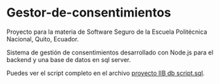 # Gestor-de-consentimientos

Proyecto para la materia de Software Seguro de la Escuela Politécnica Nacional, Quito, Ecuador.

Sistema de gestión de consentimientos desarrollado con Node.js para el backend y una base de datos en sql server.

Puedes ver el script completo en el archivo [proyecto IIB db script.sql](./proyecto%20IIB%20db%20script.sql).
